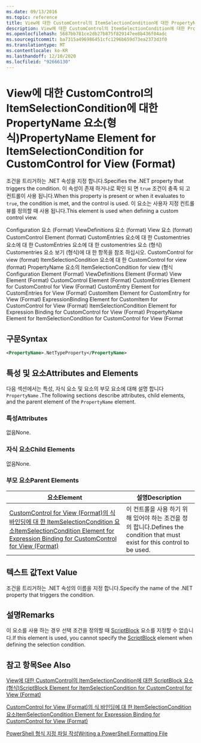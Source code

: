 ```yaml
---
ms.date: 09/13/2016
ms.topic: reference
title: View에 대한 CustomControl의 ItemSelectionCondition에 대한 PropertyName 요소(형식)
description: View에 대한 CustomControl의 ItemSelectionCondition에 대한 PropertyName 요소(형식)
ms.openlocfilehash: 5687bb781ce2db27b875f829147ee8b436f04adc
ms.sourcegitcommit: ba7315a496986451cfc1296b659d73ea2373d3f0
ms.translationtype: MT
ms.contentlocale: ko-KR
ms.lasthandoff: 12/10/2020
ms.locfileid: "92666130"
---
```

# <a name="propertyname-element-for-itemselectioncondition-for-customcontrol-for-view-format"></a><span data-ttu-id="38953-103">View에 대한 CustomControl의 ItemSelectionCondition에 대한 PropertyName 요소(형식)</span><span class="sxs-lookup"><span data-stu-id="38953-103">PropertyName Element for ItemSelectionCondition for CustomControl for View (Format)</span></span>

<span data-ttu-id="38953-104">조건을 트리거하는 .NET 속성을 지정 합니다.</span><span class="sxs-lookup"><span data-stu-id="38953-104">Specifies the .NET property that triggers the condition.</span></span> <span data-ttu-id="38953-105">이 속성이 존재 하거나로 확인 되 면 `true` 조건이 충족 되 고 컨트롤이 사용 됩니다.</span><span class="sxs-lookup"><span data-stu-id="38953-105">When this property is present or when it evaluates to `true`, the condition is met, and the control is used.</span></span> <span data-ttu-id="38953-106">이 요소는 사용자 지정 컨트롤 뷰를 정의할 때 사용 됩니다.</span><span class="sxs-lookup"><span data-stu-id="38953-106">This element is used when defining a custom control view.</span></span>

<span data-ttu-id="38953-107">Configuration 요소 (Format) ViewDefinitions 요소 (format) View 요소 (format) CustomControl Element (format) CustomEntries 요소에 대 한 Customentries 요소에 대 한 CustomEntries 요소에 대 한 customentries 요소 (형식) Customentries 요소 보기 (형식)에 대 한 항목을 참조 하십시오. CustomControl for view (format) ItemSelectionCondition 요소에 대 한 CustomControl for view (format) PropertyName 요소의 ItemSelectionCondition for view (형식</span><span class="sxs-lookup"><span data-stu-id="38953-107">Configuration Element (Format) ViewDefinitions Element (Format) View Element (Format) CustomControl Element (Format) CustomEntries Element for CustomControl for View (Format) CustomEntry Element for CustomEntries for View (Format) CustomItem Element for CustomEntry for View (Format) ExpressionBinding Element for CustomItem for CustomControl for View (Format) ItemSelectionCondition Element for Expression Binding for CustomControl for View (Format) PropertyName Element for ItemSelectionCondition for CustomControl for View (Format</span></span>

## <a name="syntax"></a><span data-ttu-id="38953-108">구문</span><span class="sxs-lookup"><span data-stu-id="38953-108">Syntax</span></span>

```xml
<PropertyName>.NetTypeProperty</PropertyName>
```

## <a name="attributes-and-elements"></a><span data-ttu-id="38953-109">특성 및 요소</span><span class="sxs-lookup"><span data-stu-id="38953-109">Attributes and Elements</span></span>

<span data-ttu-id="38953-110">다음 섹션에서는 특성, 자식 요소 및 요소의 부모 요소에 대해 설명 합니다 `PropertyName` .</span><span class="sxs-lookup"><span data-stu-id="38953-110">The following sections describe attributes, child elements, and the parent element of the `PropertyName` element.</span></span>

### <a name="attributes"></a><span data-ttu-id="38953-111">특성</span><span class="sxs-lookup"><span data-stu-id="38953-111">Attributes</span></span>

<span data-ttu-id="38953-112">없음</span><span class="sxs-lookup"><span data-stu-id="38953-112">None.</span></span>

### <a name="child-elements"></a><span data-ttu-id="38953-113">자식 요소</span><span class="sxs-lookup"><span data-stu-id="38953-113">Child Elements</span></span>

<span data-ttu-id="38953-114">없음</span><span class="sxs-lookup"><span data-stu-id="38953-114">None.</span></span>

### <a name="parent-elements"></a><span data-ttu-id="38953-115">부모 요소</span><span class="sxs-lookup"><span data-stu-id="38953-115">Parent Elements</span></span>

|<span data-ttu-id="38953-116">요소</span><span class="sxs-lookup"><span data-stu-id="38953-116">Element</span></span>|<span data-ttu-id="38953-117">설명</span><span class="sxs-lookup"><span data-stu-id="38953-117">Description</span></span>|
|-------------|-----------------|
|[<span data-ttu-id="38953-118">CustomControl for View (Format)의 식 바인딩에 대 한 ItemSelectionCondition 요소</span><span class="sxs-lookup"><span data-stu-id="38953-118">ItemSelectionCondition Element for Expression Binding for CustomControl for View (Format)</span></span>](./itemselectioncondition-element-for-expressionbinding-for-customcontrol-format.md)|<span data-ttu-id="38953-119">이 컨트롤을 사용 하기 위해 있어야 하는 조건을 정의 합니다.</span><span class="sxs-lookup"><span data-stu-id="38953-119">Defines the condition that must exist for this control to be used.</span></span>|

## <a name="text-value"></a><span data-ttu-id="38953-120">텍스트 값</span><span class="sxs-lookup"><span data-stu-id="38953-120">Text Value</span></span>

<span data-ttu-id="38953-121">조건을 트리거하는 .NET 속성의 이름을 지정 합니다.</span><span class="sxs-lookup"><span data-stu-id="38953-121">Specify the name of the .NET property that triggers the condition.</span></span>

## <a name="remarks"></a><span data-ttu-id="38953-122">설명</span><span class="sxs-lookup"><span data-stu-id="38953-122">Remarks</span></span>

<span data-ttu-id="38953-123">이 요소를 사용 하는 경우 선택 조건을 정의할 때 [ScriptBlock](./scriptblock-element-for-itemselectioncondition-for-customcontrol-for-view-format.md) 요소를 지정할 수 없습니다.</span><span class="sxs-lookup"><span data-stu-id="38953-123">If this element is used, you cannot specify the [ScriptBlock](./scriptblock-element-for-itemselectioncondition-for-customcontrol-for-view-format.md) element when defining the selection condition.</span></span>

## <a name="see-also"></a><span data-ttu-id="38953-124">참고 항목</span><span class="sxs-lookup"><span data-stu-id="38953-124">See Also</span></span>

[<span data-ttu-id="38953-125">View에 대한 CustomControl의 ItemSelectionCondition에 대한 ScriptBlock 요소(형식)</span><span class="sxs-lookup"><span data-stu-id="38953-125">ScriptBlock Element for ItemSelectionCondition for CustomControl for View (Format)</span></span>](./scriptblock-element-for-itemselectioncondition-for-customcontrol-for-view-format.md)

[<span data-ttu-id="38953-126">CustomControl for View (Format)의 식 바인딩에 대 한 ItemSelectionCondition 요소</span><span class="sxs-lookup"><span data-stu-id="38953-126">ItemSelectionCondition Element for Expression Binding for CustomControl for View (Format)</span></span>](./itemselectioncondition-element-for-expressionbinding-for-customcontrol-format.md)

[<span data-ttu-id="38953-127">PowerShell 형식 지정 파일 작성</span><span class="sxs-lookup"><span data-stu-id="38953-127">Writing a PowerShell Formatting File</span></span>](./writing-a-powershell-formatting-file.md)
